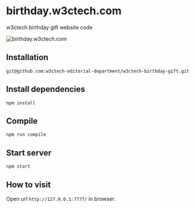 # birthday.w3ctech.com

w3ctech birthday gift website code

![birthday.w3ctech.com](https://img.w3ctech.com/w3ctech.jpeg)

## Installation

```
git@github.com:w3ctech-editorial-department/w3ctech-birthday-gift.git
```

## Install dependencies

```
npm install
```

## Compile

```
npm run compile
```

## Start server

```
npm start
```

## How to visit

Open url `http://127.0.0.1:7777/` in browser.